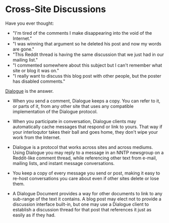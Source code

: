 # Cross-Site Discussions

Have you ever thought:

- "I'm tired of the comments I make disappearing into the void of the Internet."
- "I was winning that argument so he deleted his post and now my words are gone."
- "This Reddit thread is having the same discussion that we just had in our mailing list."
- "I commented somewhere about this subject but I can't remember what site or blog it was on."
- "I really want to discuss this blog post with other people, but the poster has disabled comments."

[Dialogue][] is the answer.

- When you send a comment, Dialogue keeps a copy. You can refer to it, or parts of it, from any other site that uses any compatible implementation of the Dialogue protocol.

- When you participate in conversation, Dialogue clients may automatically cache messages that respond or link to yours. That way if your interloqutor takes their ball and goes home, they don't wipe your work from the Internet.

- Dialogue is a protocol that works across sites and across mediums. Using Dialogue you may reply to a message in an NNTP newsgroup on a Reddit-like comment thread, while referencing other text from e-mail, mailing lists, and instant message conversations.

- You keep a copy of every message you send or post, making it easy to re-host conversations you care about even if other sites delete or lose them.

- A Dialogue Document provides a way for other documents to link to any sub-range of the text it contains. A blog post may elect not to provide a discussion interface built-in, but one may use a Dialogue client to establish a discussion thread for that post that references it just as easily as if they had.

[Dialogue]: http://github.com/datagrok/messaging/
